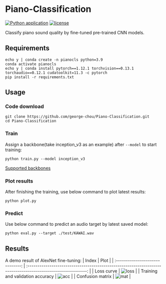 # Piano-Classification

[![Python application](https://github.com/george-chou/Piano-Classification/actions/workflows/python-app.yml/badge.svg?branch=main)](https://github.com/george-chou/Piano-Classification/actions/workflows/python-app.yml)
[![license](https://img.shields.io/github/license/george-chou/Piano-Classification.svg)](https://github.com/george-chou/Piano-Classification/blob/master/LICENSE)

Classify piano sound quality by fine-tuned pre-trained CNN models.

## Requirements
```
echo y | conda create -n pianocls python=3.9
conda activate pianocls
echo y | conda install pytorch==1.12.1 torchvision==0.13.1 torchaudio==0.12.1 cudatoolkit=11.3 -c pytorch
pip install -r requirements.txt
```

## Usage

### Code download

```
git clone https://github.com/george-chou/Piano-Classification.git
cd Piano-Classification
```

### Train
Assign a backbone(take inception_v3 as an example) after `--model` to start training:
```
python train.py --model inception_v3
```

<a href="https://huggingface.co/datasets/george-chou/vi_backbones" target="_blank">Supported backbones</a>

### Plot results
After finishing the training, use below command to plot latest results:
```
python plot.py
```

### Predict
Use below command to predict an audio target by latest saved model:
```
python eval.py --target ./test/KAWAI.wav
```

## Results
A demo result of AlexNet fine-tuning:
|              Index               |                                                      Plot                                                      |
| :------------------------------: | :------------------------------------------------------------------------------------------------------------: |
|            Loss curve            | ![loss](https://user-images.githubusercontent.com/20459298/233117067-380e9921-3b6d-4542-a4a7-0ba92bb95534.png) |
| Training and validation accuracy | ![acc](https://user-images.githubusercontent.com/20459298/233117103-231c8555-1b95-49e1-938c-88eb5494d542.png)  |
|         Confusion matrix         | ![mat](https://user-images.githubusercontent.com/20459298/233117128-d6033719-a104-4830-95c1-0038cf0cc954.png)  |
